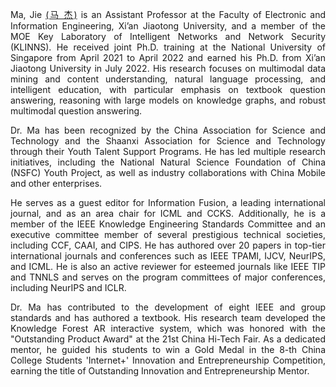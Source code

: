 <p align='justify'>Ma, Jie <a href='https://gr.xjtu.edu.cn/zh/web/jiema'>(马 杰)</a> is an Assistant Professor at the Faculty of Electronic and Information Engineering, Xi’an Jiaotong University, and a member of the MOE Key Laboratory of Intelligent Networks and Network Security (KLINNS). He received joint Ph.D. training at the National University of Singapore from April 2021 to April 2022 and earned his Ph.D. from Xi’an Jiaotong University in July 2022. His research focuses on multimodal data mining and content understanding, natural language processing, and intelligent education, with particular emphasis on textbook question answering, reasoning with large models on knowledge graphs, and robust multimodal question answering.</p>

<p align='justify'>Dr. Ma has been recognized by the China Association for Science and Technology and the Shaanxi Association for Science and Technology through their Youth Talent Support Programs. He has led multiple research initiatives, including the National Natural Science Foundation of China (NSFC) Youth Project, as well as industry collaborations with China Mobile and other enterprises.</p>

<p align='justify'>He serves as a guest editor for Information Fusion, a leading international journal, and as an area chair for ICML and CCKS. Additionally, he is a member of the IEEE Knowledge Engineering Standards Committee and an executive committee member of several prestigious technical societies, including CCF, CAAI, and CIPS. He has authored over 20 papers in top-tier international journals and conferences such as IEEE TPAMI, IJCV, NeurIPS, and ICML. He is also an active reviewer for esteemed journals like IEEE TIP and TNNLS and serves on the program committees of major conferences, including NeurIPS and ICLR.</p>

<p align='justify'>Dr. Ma has contributed to the development of eight IEEE and group standards and has authored a textbook. His research team developed the Knowledge Forest AR interactive system, which was honored with the "Outstanding Product Award" at the 21st China Hi-Tech Fair. As a dedicated mentor, he guided his students to win a Gold Medal in the 8-th China College Students 'Internet+' Innovation and Entrepreneurship Competition, earning the title of Outstanding Innovation and Entrepreneurship Mentor. </p>